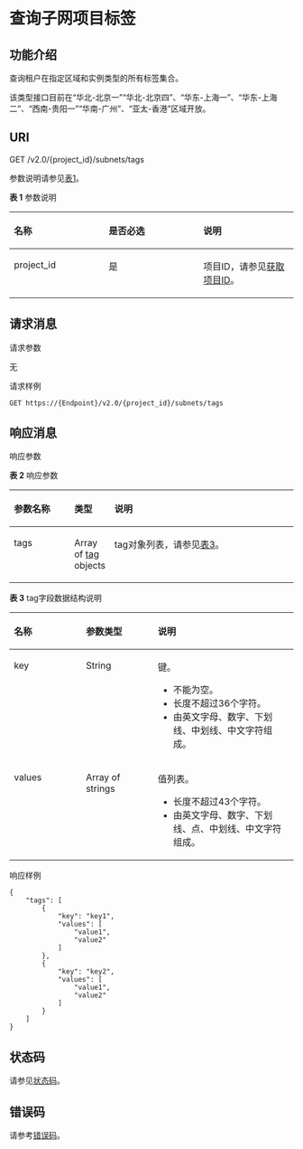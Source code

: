 # 查询子网项目标签<a name="subnet_tag_0006"></a>

## 功能介绍<a name="section188355782213"></a>

查询租户在指定区域和实例类型的所有标签集合。

该类型接口目前在“华北-北京一”“华北-北京四”、“华东-上海一”、“华东-上海二”、“西南-贵阳一”“华南-广州”、“亚太-香港”区域开放。

## URI<a name="section12884125719224"></a>

GET /v2.0/\{project\_id\}/subnets/tags

参数说明请参见[表1](#table27380479)。

**表 1**  参数说明

<a name="table27380479"></a>
<table><thead align="left"><tr id="row28751554"><th class="cellrowborder" valign="top" width="33.33333333333333%" id="mcps1.2.4.1.1"><p id="p47174532"><a name="p47174532"></a><a name="p47174532"></a>名称</p>
</th>
<th class="cellrowborder" valign="top" width="33.33333333333333%" id="mcps1.2.4.1.2"><p id="p63040734"><a name="p63040734"></a><a name="p63040734"></a>是否必选</p>
</th>
<th class="cellrowborder" valign="top" width="33.33333333333333%" id="mcps1.2.4.1.3"><p id="p6025849"><a name="p6025849"></a><a name="p6025849"></a>说明</p>
</th>
</tr>
</thead>
<tbody><tr id="row18331773"><td class="cellrowborder" valign="top" width="33.33333333333333%" headers="mcps1.2.4.1.1 "><p id="p8478608"><a name="p8478608"></a><a name="p8478608"></a>project_id</p>
</td>
<td class="cellrowborder" valign="top" width="33.33333333333333%" headers="mcps1.2.4.1.2 "><p id="p15678685"><a name="p15678685"></a><a name="p15678685"></a>是</p>
</td>
<td class="cellrowborder" valign="top" width="33.33333333333333%" headers="mcps1.2.4.1.3 "><p id="p10487112"><a name="p10487112"></a><a name="p10487112"></a>项目ID，请参见<a href="获取项目ID.md">获取项目ID</a>。</p>
</td>
</tr>
</tbody>
</table>

## 请求消息<a name="section0889135742214"></a>

请求参数

无

请求样例

```
GET https://{Endpoint}/v2.0/{project_id}/subnets/tags
```

## 响应消息<a name="section3890155792217"></a>

响应参数

**表 2**  响应参数

<a name="table6892185716224"></a>
<table><thead align="left"><tr id="row1999955717227"><th class="cellrowborder" valign="top" width="21.349999999999998%" id="mcps1.2.4.1.1"><p id="p1299917572228"><a name="p1299917572228"></a><a name="p1299917572228"></a>参数名称</p>
</th>
<th class="cellrowborder" valign="top" width="13.48%" id="mcps1.2.4.1.2"><p id="p1299975702210"><a name="p1299975702210"></a><a name="p1299975702210"></a>类型</p>
</th>
<th class="cellrowborder" valign="top" width="65.16999999999999%" id="mcps1.2.4.1.3"><p id="p1499945718227"><a name="p1499945718227"></a><a name="p1499945718227"></a>说明</p>
</th>
</tr>
</thead>
<tbody><tr id="row59996579220"><td class="cellrowborder" valign="top" width="21.349999999999998%" headers="mcps1.2.4.1.1 "><p id="p5999457172219"><a name="p5999457172219"></a><a name="p5999457172219"></a>tags</p>
</td>
<td class="cellrowborder" valign="top" width="13.48%" headers="mcps1.2.4.1.2 "><p id="p799918579221"><a name="p799918579221"></a><a name="p799918579221"></a>Array of <a href="#table98981570229">tag</a> objects</p>
</td>
<td class="cellrowborder" valign="top" width="65.16999999999999%" headers="mcps1.2.4.1.3 "><p id="p139998570229"><a name="p139998570229"></a><a name="p139998570229"></a>tag对象列表，请参见<a href="#table98981570229">表3</a>。</p>
</td>
</tr>
</tbody>
</table>

**表 3**  tag字段数据结构说明

<a name="table98981570229"></a>
<table><thead align="left"><tr id="vpc_tag_0006_row16625112015"><th class="cellrowborder" valign="top" width="25.332533253325334%" id="mcps1.2.4.1.1"><p id="vpc_tag_0006_p156216117208"><a name="vpc_tag_0006_p156216117208"></a><a name="vpc_tag_0006_p156216117208"></a>名称</p>
</th>
<th class="cellrowborder" valign="top" width="25.332533253325334%" id="mcps1.2.4.1.2"><p id="vpc_tag_0006_p8622172014"><a name="vpc_tag_0006_p8622172014"></a><a name="vpc_tag_0006_p8622172014"></a>参数类型</p>
</th>
<th class="cellrowborder" valign="top" width="49.33493349334934%" id="mcps1.2.4.1.3"><p id="vpc_tag_0006_p1262101182018"><a name="vpc_tag_0006_p1262101182018"></a><a name="vpc_tag_0006_p1262101182018"></a>说明</p>
</th>
</tr>
</thead>
<tbody><tr id="vpc_tag_0006_row166216192017"><td class="cellrowborder" valign="top" width="25.332533253325334%" headers="mcps1.2.4.1.1 "><p id="vpc_tag_0006_p562013203"><a name="vpc_tag_0006_p562013203"></a><a name="vpc_tag_0006_p562013203"></a>key</p>
</td>
<td class="cellrowborder" valign="top" width="25.332533253325334%" headers="mcps1.2.4.1.2 "><p id="vpc_tag_0006_p4621132014"><a name="vpc_tag_0006_p4621132014"></a><a name="vpc_tag_0006_p4621132014"></a>String</p>
</td>
<td class="cellrowborder" valign="top" width="49.33493349334934%" headers="mcps1.2.4.1.3 "><p id="vpc_tag_0006_p3622162019"><a name="vpc_tag_0006_p3622162019"></a><a name="vpc_tag_0006_p3622162019"></a>键。</p>
<a name="vpc_tag_0006_zh-cn_topic_0013935842_zh-cn_topic_0067805752_zh-cn_topic_0013859511_ul2321196023222"></a><a name="vpc_tag_0006_zh-cn_topic_0013935842_zh-cn_topic_0067805752_zh-cn_topic_0013859511_ul2321196023222"></a><ul id="vpc_tag_0006_zh-cn_topic_0013935842_zh-cn_topic_0067805752_zh-cn_topic_0013859511_ul2321196023222"><li>不能为空。</li><li>长度不超过36个字符。</li><li>由英文字母、数字、下划线、中划线、中文字符组成。</li></ul>
</td>
</tr>
<tr id="vpc_tag_0006_row862171152012"><td class="cellrowborder" valign="top" width="25.332533253325334%" headers="mcps1.2.4.1.1 "><p id="vpc_tag_0006_p2062312201"><a name="vpc_tag_0006_p2062312201"></a><a name="vpc_tag_0006_p2062312201"></a>values</p>
</td>
<td class="cellrowborder" valign="top" width="25.332533253325334%" headers="mcps1.2.4.1.2 "><p id="vpc_tag_0006_p7282112319144"><a name="vpc_tag_0006_p7282112319144"></a><a name="vpc_tag_0006_p7282112319144"></a>Array of strings</p>
</td>
<td class="cellrowborder" valign="top" width="49.33493349334934%" headers="mcps1.2.4.1.3 "><p id="vpc_tag_0006_p166210162014"><a name="vpc_tag_0006_p166210162014"></a><a name="vpc_tag_0006_p166210162014"></a>值列表。</p>
<a name="vpc_tag_0006_zh-cn_topic_0013935842_zh-cn_topic_0067805752_zh-cn_topic_0013859511_ul6706750105539"></a><a name="vpc_tag_0006_zh-cn_topic_0013935842_zh-cn_topic_0067805752_zh-cn_topic_0013859511_ul6706750105539"></a><ul id="vpc_tag_0006_zh-cn_topic_0013935842_zh-cn_topic_0067805752_zh-cn_topic_0013859511_ul6706750105539"><li>长度不超过43个字符。</li><li>由英文字母、数字、下划线、点、中划线、中文字符组成。</li></ul>
</td>
</tr>
</tbody>
</table>

响应样例

```
{
    "tags": [
        {
            "key": "key1",
            "values": [
                "value1",
                "value2"
            ]
        },
        {
            "key": "key2",
            "values": [
                "value1",
                "value2"
            ]
        }
    ]
}
```

## 状态码<a name="section31981619"></a>

请参见[状态码](状态码.md)。

## 错误码<a name="section85821649202813"></a>

请参考[错误码](错误码.md)。

